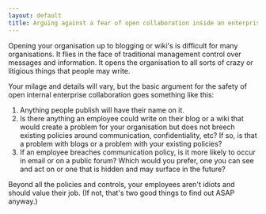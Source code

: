 ```yaml
---
layout: default
title: Arguing against a fear of open collaboration inside an enterprise
---
```


Opening your organisation up to blogging or wiki's is difficult for many
organisations. It flies in the face of traditional management control over
messages and information. It opens the organisation to all sorts of crazy or
litigious things that people may write.

Your milage and details will vary, but the basic argument for the safety of open
internal enterprise collaboration goes something like this:
1. Anything people publish will have their name on it.
2. Is there anything an employee could write on their blog or a wiki that would
   create a problem for your organisation but does not breech existing policies
   around communication, confidentiality, etc? If so, is that a problem with
   blogs or a problem with your existing policies?
3. If an employee breaches communication policy, is it more likely to occur in
   email or on a public forum? Which would you prefer, one you can see and act
   on or one that is hidden and may surface in the future?

Beyond all the policies and controls, your employees aren't idiots and should
value their job. (If not, that's two good things to find out ASAP anyway.)
